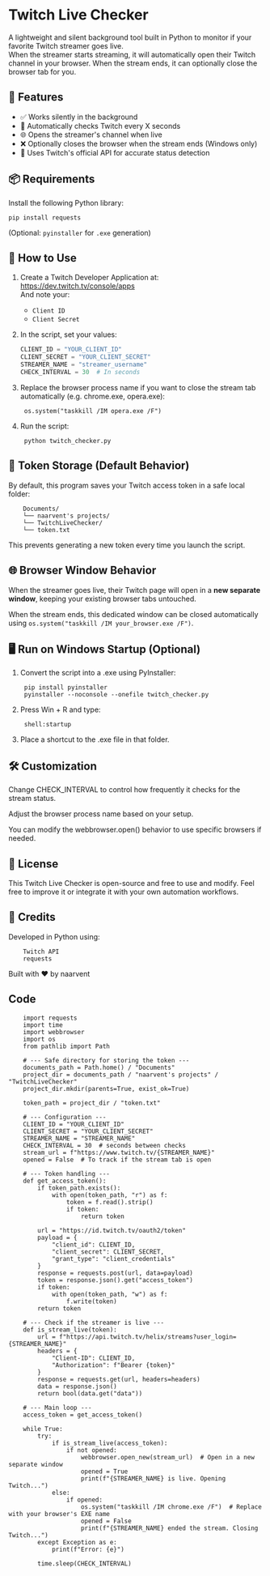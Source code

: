 # Twitch Live Checker

A lightweight and silent background tool built in Python to monitor if your favorite Twitch streamer goes live.  
When the streamer starts streaming, it will automatically open their Twitch channel in your browser. When the stream ends, it can optionally close the browser tab for you.


## 🎯 Features

- ✅ Works silently in the background
- 🔁 Automatically checks Twitch every X seconds
- 🌐 Opens the streamer's channel when live
- ❌ Optionally closes the browser when the stream ends (Windows only)
- 🧪 Uses Twitch's official API for accurate status detection


## 📦 Requirements

Install the following Python library:

    pip install requests


(Optional: `pyinstaller` for `.exe` generation)


## 🚀 How to Use

1. Create a Twitch Developer Application at:  
   https://dev.twitch.tv/console/apps  
   And note your:
   - `Client ID`
   - `Client Secret`

2. In the script, set your values:

    ```python
    CLIENT_ID = "YOUR_CLIENT_ID"
    CLIENT_SECRET = "YOUR_CLIENT_SECRET"
    STREAMER_NAME = "streamer_username"
    CHECK_INTERVAL = 30  # In seconds

3. Replace the browser process name if you want to close the stream tab automatically (e.g. chrome.exe, opera.exe):

        os.system("taskkill /IM opera.exe /F")

4. Run the script:

        python twitch_checker.py


## 💾 Token Storage (Default Behavior)

By default, this program saves your Twitch access token in a safe local folder:

        Documents/
        └── naarvent's projects/
        └── TwitchLiveChecker/
        └── token.txt


This prevents generating a new token every time you launch the script.


## 🌐 Browser Window Behavior

When the streamer goes live, their Twitch page will open in a **new separate window**, keeping your existing browser tabs untouched.

When the stream ends, this dedicated window can be closed automatically using `os.system("taskkill /IM your_browser.exe /F")`.


## 🖥️ Run on Windows Startup (Optional)

1. Convert the script into a .exe using PyInstaller:

        pip install pyinstaller
        pyinstaller --noconsole --onefile twitch_checker.py

2. Press Win + R and type:

        shell:startup

3. Place a shortcut to the .exe file in that folder.


## 🛠 Customization

Change CHECK_INTERVAL to control how frequently it checks for the stream status.

Adjust the browser process name based on your setup.

You can modify the webbrowser.open() behavior to use specific browsers if needed.


## 📄 License
This Twitch Live Checker is open-source and free to use and modify.
Feel free to improve it or integrate it with your own automation workflows.


## 🧠 Credits
Developed in Python using:

        Twitch API
        requests

Built with ♥ by naarvent


## Code

        import requests
        import time
        import webbrowser
        import os
        from pathlib import Path
        
        # --- Safe directory for storing the token ---
        documents_path = Path.home() / "Documents"
        project_dir = documents_path / "naarvent's projects" / "TwitchLiveChecker"
        project_dir.mkdir(parents=True, exist_ok=True)
        
        token_path = project_dir / "token.txt"
        
        # --- Configuration ---
        CLIENT_ID = "YOUR_CLIENT_ID"
        CLIENT_SECRET = "YOUR_CLIENT_SECRET"
        STREAMER_NAME = "STREAMER_NAME"
        CHECK_INTERVAL = 30  # seconds between checks
        stream_url = f"https://www.twitch.tv/{STREAMER_NAME}"
        opened = False  # To track if the stream tab is open
        
        # --- Token handling ---
        def get_access_token():
            if token_path.exists():
                with open(token_path, "r") as f:
                    token = f.read().strip()
                    if token:
                        return token
        
            url = "https://id.twitch.tv/oauth2/token"
            payload = {
                "client_id": CLIENT_ID,
                "client_secret": CLIENT_SECRET,
                "grant_type": "client_credentials"
            }
            response = requests.post(url, data=payload)
            token = response.json().get("access_token")
            if token:
                with open(token_path, "w") as f:
                    f.write(token)
            return token
        
        # --- Check if the streamer is live ---
        def is_stream_live(token):
            url = f"https://api.twitch.tv/helix/streams?user_login={STREAMER_NAME}"
            headers = {
                "Client-ID": CLIENT_ID,
                "Authorization": f"Bearer {token}"
            }
            response = requests.get(url, headers=headers)
            data = response.json()
            return bool(data.get("data"))
        
        # --- Main loop ---
        access_token = get_access_token()
        
        while True:
            try:
                if is_stream_live(access_token):
                    if not opened:
                        webbrowser.open_new(stream_url)  # Open in a new separate window
                        opened = True
                        print(f"{STREAMER_NAME} is live. Opening Twitch...")
                else:
                    if opened:
                        os.system("taskkill /IM chrome.exe /F")  # Replace with your browser's EXE name
                        opened = False
                        print(f"{STREAMER_NAME} ended the stream. Closing Twitch...")
            except Exception as e:
                print(f"Error: {e}")
        
            time.sleep(CHECK_INTERVAL)
